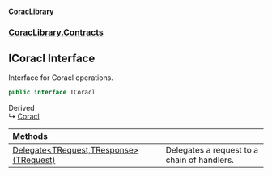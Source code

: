 #### [CoracLibrary](CoracLibrary.md 'CoracLibrary')
### [CoracLibrary.Contracts](CoracLibrary.Contracts.md 'CoracLibrary.Contracts')

## ICoracl Interface

Interface for Coracl operations.

```csharp
public interface ICoracl
```

Derived  
&#8627; [Coracl](CoracLibrary.Coracl.md 'CoracLibrary.Coracl')

| Methods | |
| :--- | :--- |
| [Delegate&lt;TRequest,TResponse&gt;(TRequest)](CoracLibrary.Contracts.ICoracl.Delegate_TRequest,TResponse_(TRequest).md 'CoracLibrary.Contracts.ICoracl.Delegate<TRequest,TResponse>(TRequest)') | Delegates a request to a chain of handlers. |
